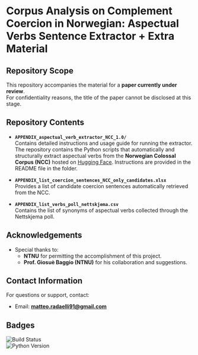 # Corpus Analysis on Complement Coercion in Norwegian: Aspectual Verbs Sentence Extractor + Extra Material

## Repository Scope
This repository accompanies the material for a **paper currently under review**.  
For confidentiality reasons, the title of the paper cannot be disclosed at this stage.  

## Repository Contents
- **`APPENDIX_aspectual_verb_extractor_NCC_1.0/`**  
  Contains detailed instructions and usage guide for running the extractor.
  The repository contains the Python scripts that automatically and structurally extract aspectual verbs from the **Norwegian Colossal Corpus (NCC)** hosted on [Hugging Face](https://huggingface.co/).
  Instructions are provided in the README file in the folder.
  
- **`APPENDIX_list_coercion_sentences_NCC_only_candidates.xlsx`**  
  Provides a list of candidate coercion sentences automatically retrieved from the NCC.  

- **`APPENDIX_list_verbs_poll_nettskjema.csv`**  
  Contains the list of synonyms of aspectual verbs collected through the Nettskjema poll.  

## Acknowledgements
- Special thanks to:  
  - **NTNU** for permitting the accomplishment of this project.  
  - **Prof. Giosuè Baggio (NTNU)** for his collaboration and suggestions.  

## Contact Information
For questions or support, contact:  
- Email: **matteo.radaelli91@gmail.com**  

## Badges
![Build Status](https://img.shields.io/badge/build-passing-brightgreen)  
![Python Version](https://img.shields.io/badge/python-3.10%2B-blue)  

